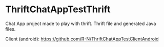 # ThriftChatAppTestThrift
Chat App project made to play with thrift. Thrift file and generated Java files.

Client (android): https://github.com/R-N/ThriftChatAppTestClientAndroid
